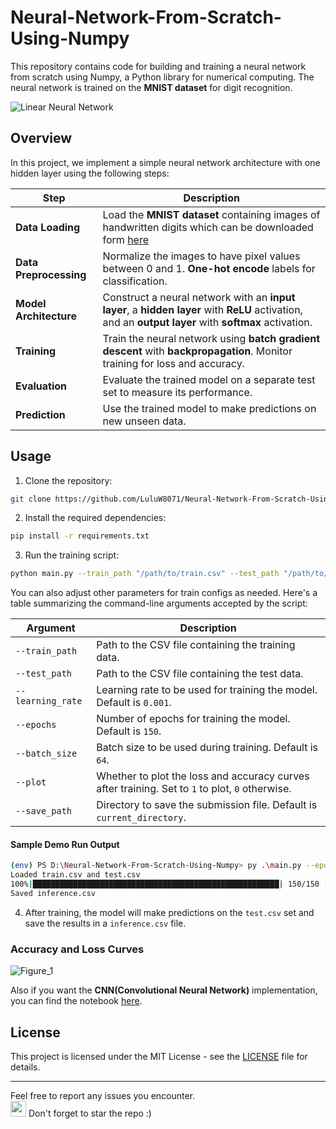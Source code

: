 # Neural-Network-From-Scratch-Using-Numpy

This repository contains code for building and training a neural network from scratch using Numpy, a Python library for numerical computing. The neural network is trained on the **MNIST dataset** for digit recognition.

![Linear Neural Network](https://miro.medium.com/v2/resize:fit:679/1*0WUg6f46UmDYij6nAqh-7w.gif)

## Overview

In this project, we implement a simple neural network architecture with one hidden layer using the following steps:

| Step               | Description                                                                                       |
|--------------------|---------------------------------------------------------------------------------------------------|
| **Data Loading**   | Load the **MNIST dataset** containing images of handwritten digits which can be downloaded form [here](https://www.kaggle.com/competitions/digit-recognizer)          |
| **Data Preprocessing** | Normalize the images to have pixel values between 0 and 1. **One-hot encode** labels for classification. |
| **Model Architecture** | Construct a neural network with an **input layer**, a **hidden layer** with **ReLU** activation, and an **output layer** with **softmax** activation. |
| **Training**       | Train the neural network using **batch gradient descent** with **backpropagation**. Monitor training for loss and accuracy. |
| **Evaluation**     | Evaluate the trained model on a separate test set to measure its performance.                     |
| **Prediction**     | Use the trained model to make predictions on new unseen data.                                      |

## Usage

1. Clone the repository:

```bash
git clone https://github.com/LuluW8071/Neural-Network-From-Scratch-Using-Numpy.git
```

2. Install the required dependencies:

```bash
pip install -r requirements.txt
```

3. Run the training script:

```bash
python main.py --train_path "/path/to/train.csv" --test_path "/path/to/test.csv" --plot 1
```

You can also adjust other parameters for train configs as needed. Here's a table summarizing the command-line arguments accepted by the script:

| Argument          | Description                                                                                   |
|-------------------|-----------------------------------------------------------------------------------------------|
| `--train_path`    | Path to the CSV file containing the training data.                                            |
| `--test_path`     | Path to the CSV file containing the test data.                                                |
| `--learning_rate` | Learning rate to be used for training the model. Default is `0.001`.                            |
| `--epochs`        | Number of epochs for training the model. Default is `150`.                                       |
| `--batch_size`    | Batch size to be used during training. Default is `64`.                                          |
| `--plot`          | Whether to plot the loss and accuracy curves after training. Set to `1` to plot, `0` otherwise.    |
| `--save_path`     | Directory to save the submission file. Default is `current_directory`.                           |

#### Sample Demo Run Output
```bash
(env) PS D:\Neural-Network-From-Scratch-Using-Numpy> py .\main.py --epochs 150 --plot 1 --train_path ".\train.csv" --test_path ".\test.csv"
Loaded train.csv and test.csv
100%|███████████████████████████████████████████████████████| 150/150 [07:27<00:00,  2.99s/it, accuracy=1, loss=1.3e-5]
Saved inference.csv
```

4. After training, the model will make predictions on the `test.csv` set and save the results in a `inference.csv` file.

### Accuracy and Loss Curves
![Figure_1](https://github.com/LuluW8071/Neural-Network-From-Scratch-Using-Numpy/assets/107304848/62af617d-901b-42d7-b1c9-2354dbe8bc34)

Also if you want the **CNN(Convolutional Neural Network)** implementation, you can find the notebook [here](https://www.kaggle.com/code/luluw8071/mnist-trained-on-tinyvgg-model-with-pytorch?scriptVersionId=168950513). 

## License

This project is licensed under the MIT License - see the [LICENSE](LICENSE) file for details.

--- 

Feel free to report any issues you encounter.</br>
<img src="https://user-images.githubusercontent.com/74038190/213844263-a8897a51-32f4-4b3b-b5c2-e1528b89f6f3.png" width="25px" /> Don't forget to star the repo :)
